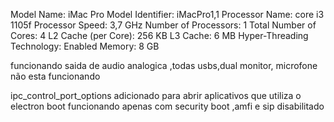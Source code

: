  Model Name:	iMac Pro
  Model Identifier:	iMacPro1,1
  Processor Name:	core i3 1105f
  Processor Speed:	3,7 GHz
  Number of Processors:	1
  Total Number of Cores:	4
  L2 Cache (per Core):	256 KB
  L3 Cache:	6 MB
  Hyper-Threading Technology:	Enabled
  Memory:	8 GB
  

  funcionando saida de audio analogica ,todas usbs,dual monitor,
  microfone não esta funcionando
  
ipc_control_port_options adicionado para abrir aplicativos que utiliza o electron
boot funcionando apenas com security boot ,amfi e sip disabilitado

